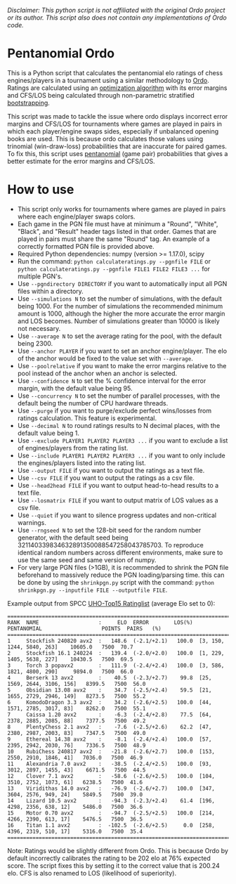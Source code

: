 *Disclaimer: This python script is not affiliated with the original Ordo project or its author. This script also does not contain any implementations of Ordo code.*

# Pentanomial Ordo
This is a Python script that calculates the pentanomial elo ratings of chess engines/players in a tournament using a similar methodology to [Ordo](https://github.com/michiguel/Ordo). Ratings are calculated using an [optimization algorithm](https://en.wikipedia.org/wiki/Limited-memory_BFGS) with its error margins and CFS/LOS being calculated through non-parametric stratified [bootstrapping](https://en.wikipedia.org/wiki/Bootstrapping_(statistics)).

This script was made to tackle the issue where ordo displays incorrect error margins and CFS/LOS for tournaments where games are played in pairs in which each player/engine swaps sides, especially if unbalanced opening books are used. This is because ordo calculates those values using trinomial (win-draw-loss) probabilities that are inaccurate for paired games. To fix this, this script uses [pentanomial](https://github.com/vdbergh/pentanomial) (game pair) probabilities that gives a better estimate for the error margins and CFS/LOS.

# How to use
- This script only works for tournaments where games are played in pairs where each engine/player swaps colors.
- Each game in the PGN file must have at minimum a "Round", "White", "Black", and "Result" header tags listed in that order. Games that are played in pairs must share the same "Round" tag. An example of a correctly formatted PGN file is provided above.
- Required Python dependencies: numpy (version >= 1.17.0), scipy
- Run the command: `python calculateratings.py --pgnfile FILE` or `python calculateratings.py --pgnfile FILE1 FILE2 FILE3 ...` for multiple PGN's.
- Use `--pgndirectory DIRECTORY` if you want to automatically input all PGN files within a directory.
- Use `--simulations N` to set the number of simulations, with the default being 1000. For the number of simulations the recommended minimum amount is 1000, although the higher the more accurate the error margin and LOS becomes. Number of simulations greater than 10000 is likely not necessary.
- Use `--average N` to set the average rating for the pool, with the default being 2300.
- Use `--anchor PLAYER` if you want to set an anchor engine/player. The elo of the anchor would be fixed to the value set with `--average`.
- Use `--poolrelative` if you want to make the error margins relative to the pool instead of the anchor when an anchor is selected.
- Use `--confidence N` to set the % confidence interval for the error margin, with the default value being 95.
- Use `--concurrency N` to set the number of parallel processes, with the default being the number of CPU hardware threads.
- Use `--purge` if you want to purge/exclude perfect wins/losses from ratings calculation. This feature is experimental.
- Use `--decimal N` to round ratings results to N decimal places, with the default value being 1.
- Use `--exclude PLAYER1 PLAYER2 PLAYER3 ...` if you want to exclude a list of engines/players from the rating list.
- Use `--include PLAYER1 PLAYER2 PLAYER3 ...` if you want to only include the engines/players listed into the rating list.
- Use `--output FILE` if you want to output the ratings as a text file.
- Use `--csv FILE` if you want to output the ratings as a csv file.
- Use `--head2head FILE` if you want to output head-to-head results to a text file.
- Use `--losmatrix FILE` if you want to output matrix of LOS values as a csv file.
- Use `--quiet` if you want to silence progress updates and non-critical warnings.
- Use `--rngseed N` to set the 128-bit seed for the random number generator, with the default seed being 321140339834632891350088547258043785703. To reproduce identical random numbers across different environments, make sure to use the same seed and same version of numpy.
- For very large PGN files (>1GB), it is recommended to shrink the PGN file beforehand to massively reduce the PGN loading/parsing time. this can be done by using the `shrinkpgn.py` script with the command: `python shrinkpgn.py --inputfile FILE --outputfile FILE`.

Example output from SPCC [UHO-Top15 Ratinglist](https://www.sp-cc.de/) (average Elo set to 0):
```
==============================================================================================================
RANK  NAME                   :     ELO  ERROR        LOS(%)  PENTANOMIAL                   POINTS  PAIRS   (%)
==============================================================================================================
1     Stockfish 240820 avx2  :   148.6  (-2.1/+2.1)   100.0  [3, 150, 1244, 5840, 263]    10605.0   7500  70.7
2     Stockfish 16.1 240224  :   139.4  (-2.0/+2.0)   100.0  [1, 229, 1405, 5638, 227]    10430.5   7500  69.5
3     Torch 3 popavx2        :   111.9  (-2.4/+2.4)   100.0  [3, 586, 1821, 4800, 290]     9894.0   7500  66.0
4     Berserk 13 avx2        :    40.5  (-2.3/+2.7)    99.8  [25, 1569, 2644, 3106, 156]   8399.5   7500  56.0
5     Obsidian 13.08 avx2    :    34.7  (-2.5/+2.4)    59.5  [21, 1655, 2729, 2946, 149]   8273.5   7500  55.2
6     KomodoDragon 3.3 avx2  :    34.2  (-2.6/+2.5)   100.0  [44, 1571, 2785, 3017, 83]    8262.0   7500  55.1
7     Caissa 1.20 avx2       :    -6.3  (-2.4/+2.8)    77.5  [64, 2378, 2885, 2085, 88]    7377.5   7500  49.2
8     PlentyChess 2.1 avx2   :    -7.6  (-2.5/+2.6)    62.2  [47, 2380, 2987, 2003, 83]    7347.5   7500  49.0
9     Ethereal 14.38 avx2    :    -8.1  (-2.4/+2.4)   100.0  [57, 2395, 2942, 2030, 76]    7336.5   7500  48.9
10    RubiChess 240817 avx2  :   -21.8  (-2.6/+2.7)   100.0  [153, 2550, 2910, 1846, 41]   7036.0   7500  46.9
11    Alexandria 7.0 avx2    :   -38.5  (-2.4/+2.5)   100.0  [93, 3012, 2897, 1455, 43]    6671.5   7500  44.5
12    Clover 7.1 avx2        :   -58.6  (-2.6/+2.5)   100.0  [104, 3510, 2752, 1073, 61]   6238.5   7500  41.6
13    Viridithas 14.0 avx2   :   -76.9  (-2.6/+2.7)   100.0  [347, 3604, 2576, 949, 24]    5849.5   7500  39.0
14    Lizard 10.5 avx2       :   -94.3  (-2.3/+2.4)    61.4  [196, 4298, 2356, 638, 12]    5486.0   7500  36.6
15    Motor 0.70 avx2        :   -94.7  (-2.5/+2.5)   100.0  [214, 4266, 2390, 613, 17]    5476.5   7500  36.5
16    Titan 1.1 avx2         :  -102.5  (-2.6/+2.5)     0.0  [258, 4396, 2319, 510, 17]    5316.0   7500  35.4
==============================================================================================================
```
Note: Ratings would be slightly different from Ordo. This is because Ordo by default incorrectly calibrates the rating to be 202 elo at 76% expected score. The script fixes this by setting it to the correct value that is 200.24 elo. CFS is also renamed to LOS (likelihood of superiority).

